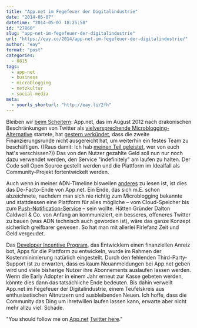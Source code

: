 ```yaml
---
title: "App.net im Fegefeuer der Digitalindustrie"
date: "2014-05-07"
datetime: "2014-05-07 18:25:58"
id: "27860"
slug: "app-net-im-fegefeuer-der-digitalindustrie"
url: "https://eay.cc/2014/app-net-im-fegefeuer-der-digitalindustrie/"
author: "eay"
format: "post"
categories:
  - 0815
tags:
  - app-net
  - business
  - microblogging
  - netzkultur
  - social-media
meta:
  - yourls_shorturl: "http://eay.li/2fh"
---
```


Bleiben wir [beim Scheitern](//eay.cc/2014/outcast-kickstarter-gescheitert-produktion-geht-weiter/): App.net, das im August 2012 nach drakonischen Beschränkungen von Twitter als [vielversprechende Microblogging-Alternative](//eay.cc/2012/app-net/) startete, hat [gestern verkündet](http://blog.app.net/2014/05/06/app-net-state-of-the-union/), dass die zweite Finanzierungsrunde nicht ausgereicht hat, um weiterhin ein festes Team zu beschäftigen. ((Raus damit: Ich hab [meinen Teil geleistet](http://cl.ly/VOaO), wer von euch hat's verschissen?)) Das von den Nutzer gezahlte Geld soll nun nur noch dazu verwendet werden, den Service "indefinitely" am laufen zu halten. Der Code soll Open Source gestellt werden und die Plattform im Idealfall als Community-Projekt fortentwickelt werden.

Auch wenn in meiner ADN-Timeline bisweilen [anderes](http://dunois.eu/state.php) zu lesen ist, ist dies das De-Facto-Ende von App.net. Ein Ende, das sich m.E. schon abzeichnete, nachdem man sich nie richtig zum Microblogging bekannte und stattdessen eine Plattform für alles mögliche – vom Cloud-Speicher bis zum [Push-Notification-Service](http://blog.app.net/2013/11/21/announcing-app-net-broadcast/) – sein wollte. Hätten Gründer Dalton Caldwell & Co. von Anfang an kommuniziert, ein besseres, offeneres Twitter zu bauen (was ADN technisch auch geworden ist), wäre das ganze Konzept sicherlich greifbarer gewesen. So hat man mit allerlei Firlefanz Zeit und Geld vergeudet.

Das [Developer Incentive Program](//eay.cc/2012/app-net-und-das-liebe-geld/), das Entwicklern einen finanziellen Anreiz bot, Apps für die Plattform zu entwickeln, wurde im Rahmen der Kostenminimierung natürlich eingestellt. Durch den fehlenden Third-Party-Support ist zu erwarten, dass es kaum Neuanmeldungen bei App.net geben wird und viele bisherige Nutzer ihre Abonnements auslaufen lassen werden. Wenn die Early Adopter in einem Jahr erneut zur Kasse gebeten werden, könnte dies dann das tatsächliche Ende bedeuten. Bis dahin verweilt App.net im Fegefeuer der Digitalindustrie, einem Teufelskreis aus enthusiastischen Altnutzern und ausbleibenden Neuen. Ich hoffe, dass die Community das Ding um ihretwillen laufen lassen kann, erwarte aber nicht mehr allzu viel. Schade.

"You should follow me on [App.net](https://alpha.app.net/eay) [Twitter here](http://twitter.com/eay)."
